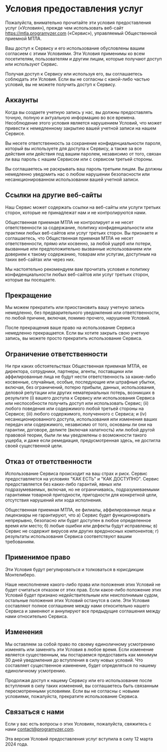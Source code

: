 # Условия предоставления услуг

Пожалуйста, внимательно прочитайте эти условия предоставления услуг («Условия»), прежде чем использовать веб-сайт https://mtla.programyzer.com («Сервис»), управляемый Общественной приемной МТЛА.

Ваш доступ к Сервису и его использование обусловлены вашим согласием с этими Условиями. Эти Условия применимы ко всем посетителям, пользователям и другим лицам, которые получают доступ или используют Сервис.

Получая доступ к Сервису или используя его, вы соглашаетесь соблюдать эти Условия. Если вы не согласны с какой-либо частью условий, вы не можете получить доступ к Сервису.

## Аккаунты
Когда вы создаете учетную запись у нас, вы должны предоставлять точную, полную и актуальную информацию во все времена. Несоблюдение этого условия является нарушением Условий, что может привести к немедленному закрытию вашей учетной записи на нашем Сервисе.

Вы несете ответственность за сохранение конфиденциальности пароля, который вы используете для доступа к Сервису, а также за все действия или действия под вашим паролем, независимо от того, связан ли ваш пароль с нашим Сервисом или с сервисом третьей стороны.

Вы соглашаетесь не раскрывать ваш пароль третьим лицам. Вы должны немедленно уведомить нас о любом нарушении безопасности или несанкционированном использовании вашей учетной записи.

## Ссылки на другие веб-сайты
Наш Сервис может содержать ссылки на веб-сайты или услуги третьих сторон, которые не принадлежат нам и не контролируются нами.

Общественная приемная МТЛА не контролирует и не несет ответственности за содержание, политику конфиденциальности или практики любых веб-сайтов или услуг третьих сторон. Вы признаете и соглашаетесь, что Общественная приемная МТЛА не несет ответственности, прямо или косвенно, за любой ущерб или потери, вызванные или предположительно вызванные использованием или доверием к такому содержанию, товарам или услугам, доступным на таких веб-сайтах или через них.

Мы настоятельно рекомендуем вам прочитать условия и политику конфиденциальности любых веб-сайтов или услуг третьих сторон, которые вы посещаете.

## Прекращение
Мы можем прекратить или приостановить вашу учетную запись немедленно, без предварительного уведомления или ответственности, по любой причине, включая, помимо прочего, нарушение Условий.

После прекращения ваше право на использование Сервиса немедленно прекращается. Если вы хотите закрыть свою учетную запись, вы можете просто прекратить использование Сервиса.

## Ограничение ответственности
Ни при каких обстоятельствах Общественная приемная МТЛА, ее директора, сотрудники, партнеры, агенты, поставщики или аффилированные лица не будут нести ответственность за какие-либо косвенные, случайные, особые, последующие или штрафные убытки, включая, без ограничений, потерю прибыли, данных, использования, деловой репутации или других нематериальных потерь, возникших в результате (i) вашего доступа к Сервису или использования Сервиса или неспособности получить доступ или использовать Сервис; (ii) любого поведения или содержимого любой третьей стороны на Сервисе; (iii) любого содержимого, полученного с Сервиса; и (iv) несанкционированного доступа, использования или изменения ваших передач или содержимого, независимо от того, основаны ли они на гарантии, договоре, деликте (включая халатность) или любой другой правовой теории, были ли мы уведомлены о возможности такого ущерба, и даже если ремедиация, предусмотренная здесь, не достигла своей существенной цели.

## Отказ от ответственности
Использование Сервиса происходит на ваш страх и риск. Сервис предоставляется на условиях "КАК ЕСТЬ" и "КАК ДОСТУПНО". Сервис предоставляется без каких-либо гарантий, явных или подразумеваемых, включая, но не ограничиваясь, подразумеваемыми гарантиями товарной пригодности, пригодности для конкретной цели, отсутствия нарушений или хода исполнения.

Общественная приемная МТЛА, ее филиалы, аффилированные лица и лицензиары не гарантируют, что а) Сервис будет функционировать непрерывно, безопасно или будет доступен в любое определенное время или место; б) любые ошибки или дефекты будут исправлены; в) Сервис не содержит вирусов или других вредоносных компонентов; г) результаты использования Сервиса соответствуют вашим требованиям.

## Применимое право
Эти Условия будут регулироваться и толковаться в юрисдикции Монтелиберо.

Наше неисполнение какого-либо права или положения этих Условий не будет считаться отказом от этих прав. Если какое-либо положение этих Условий будет признано недействительным или неисполнимым судом, остальные положения этих Условий останутся в силе. Эти Условия составляют полное соглашение между нами относительно нашего Сервиса и заменяют и аннулируют все предыдущие соглашения между нами относительно Сервиса.

## Изменения
Мы оставляем за собой право по своему единоличному усмотрению изменять или заменять эти Условия в любое время. Если изменение является существенным, мы постараемся предоставить как минимум 30 дней уведомления до вступления в силу новых условий. Что составляет существенное изменение, будет определяться по нашему единоличному усмотрению.

Продолжая доступ к нашему Сервису или его использование после вступления в силу таких изменений, вы соглашаетесь быть связанным пересмотренными условиями. Если вы не согласны с новыми условиями, пожалуйста, прекратите использование Сервиса.

## Связаться с нами
Если у вас есть вопросы о этих Условиях, пожалуйста, свяжитесь с нами contact@programyzer.com.

Эта версия Условий предоставления услуг вступила в силу 12 марта 2024 года.